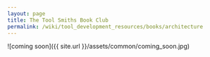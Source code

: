 ```yaml
---
layout: page
title: The Tool Smiths Book Club
permalink: /wiki/tool_development_resources/books/architecture
---
```

![coming soon]({{ site.url }}/assets/common/coming_soon.jpg)
